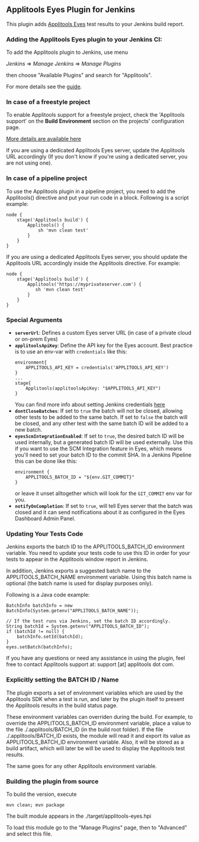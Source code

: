 ## Applitools Eyes Plugin for Jenkins

This plugin adds [Applitools Eyes](https://applitools.com) test results to your Jenkins build report.

### Adding the Applitools Eyes plugin to your Jenkins CI:     
To add the Applitools plugin to Jenkins, use menu 

*Jenkins* => *Manage Jenkins* => *Manage Plugins*

then choose "Available Plugins" and search for "Applitools".

For more details see the [guide](https://www.jenkins.io/doc/book/managing/plugins/).      

### In case of a freestyle project
To enable Applitools support for a freestyle project, check the 'Applitools support'
on the **Build Environment** section on the projects' configuration page.

[More details are available here](https://plugins.jenkins.io/applitools-eyes/)

If you are using a dedicated Applitools Eyes server, update the Applitools URL accordingly 
(If you don't know if you're using a dedicated server, you are not using one).

### In case of a pipeline project

To use the Applitools plugin in a pipeline project, you need to add the Applitools() directive and put your run code in a block. Following is a script example:
```
node {
    stage('Applitools build') {
        Applitools() {
            sh 'mvn clean test'
        }
    }
}
```
If you are using a dedicated Applitools Eyes server, you should update the Applitools URL accordingly inside the Applitools directive. For example:

```
node {
    stage('Applitools build') {
        Applitools('https://myprivateserver.com') {
           sh 'mvn clean test'
        }
    }
}
```

### Special Arguments

* **`serverUrl`**: Defines a custom Eyes server URL (in case of a private cloud or on-prem Eyes)
* **`applitoolsApiKey`**: Define the API key for the Eyes account. Best practice is to use an env-var with `credentials` like this:
    ```
    environment{
        APPLITOOLS_API_KEY = credentials('APPLITOOLS_API_KEY')
    }
    ...
    stage{
        Applitools(applitoolsApiKey: "$APPLITOOLS_API_KEY")
    }
 
    ```
    You can find more info about setting Jenkins credentials [here](https://www.jenkins.io/doc/book/pipeline/jenkinsfile/#secret-text)
* **`dontCloseBatches`**: If set to `true` the batch will not be closed, allowing other tests to be added to the same batch. If set to `false` the batch will be closed, and any other test with the same batch ID will be added to a new batch.
* **`eyesScmIntegrationEnabled`**: If set to `true`, the desired batch ID will be used internally, but a generated batch ID will be used externally. Use this if you want to use the SCM Integration feature in Eyes, which means you'll need to set your batch ID to the commit SHA. In a Jenkins Pipeline this can be done like this:
    ```
    environment {
        APPLITOOLS_BATCH_ID = "${env.GIT_COMMIT}"
    }
    ```
    or leave it unset alltogether which will look for the `GIT_COMMIT` env var for you.
* **`notifyOnCompletion`**: If set to `true`, will tell Eyes server that the batch was closed and it can send notifications about it as configured in the Eyes Dashboard Admin Panel.

### Updating Your Tests Code
Jenkins exports the batch ID to the APPLITOOLS_BATCH_ID environment variable. You need to update your tests code to use this ID in order for your tests to appear in the Applitools window report in Jenkins.

In addition, Jenkins exports a suggested batch name to the APPLITOOLS_BATCH_NAME environment variable. Using this batch name is optional (the batch name is used for display purposes only).

Following is a Java code example:
```
BatchInfo batchInfo = new BatchInfo(System.getenv("APPLITOOLS_BATCH_NAME"));

// If the test runs via Jenkins, set the batch ID accordingly.
String batchId = System.getenv("APPLITOOLS_BATCH_ID");
if (batchId != null) {
    batchInfo.setId(batchId);
}
eyes.setBatch(batchInfo);
```

If you have any questions or need any assistance in using the plugin, feel free to contact Applitools support at: support [at] applitools dot com.


### Explicitly setting the BATCH ID / Name 
The plugin exports a set of environment variables which are used by the Applitools SDK when a test is run, 
and later by the plugin itself to present the Applitools results in the build status page.
  
These environment variables can overriden during the build.
For example, to override the APPLITOOLS_BATCH_ID environment variable, place a value to the file ./.applitools/BATCH_ID (in the build root folder). 
If the file ./.applitools/BATCH_ID exists, the module will read it and export its value as APPLITOOLS_BATCH_ID environment variable. 
Also, it will be stored as a build artifact, which will later be will be used to display the Applitools test results.

The same goes for any other Applitools environment variable.   


### Building the plugin from source

To build the version, execute

```
mvn clean; mvn package
```

The built module appears in the ./target/applitools-eyes.hpi

To load this module go to the "Manage Plugins" page, then to "Advanced" and select this file.
